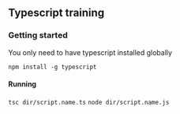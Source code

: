 ## Typescript training


### Getting started
You only need to have typescript installed globally

``npm install -g typescript``


  #### Running

  `tsc dir/script.name.ts`
  `node dir/script.name.js`